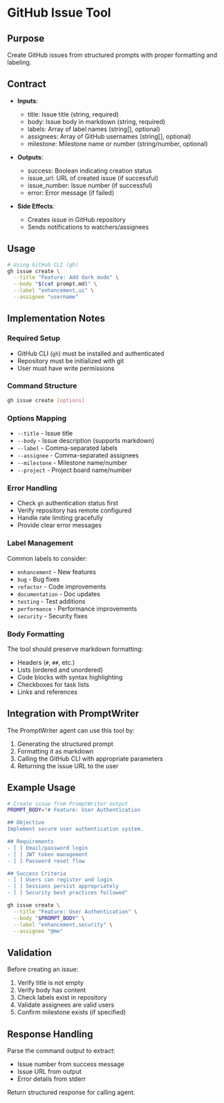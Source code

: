 # GitHub Issue Tool

## Purpose

Create GitHub issues from structured prompts with proper formatting and labeling.

## Contract

- **Inputs**:
  - title: Issue title (string, required)
  - body: Issue body in markdown (string, required)
  - labels: Array of label names (string[], optional)
  - assignees: Array of GitHub usernames (string[], optional)
  - milestone: Milestone name or number (string/number, optional)

- **Outputs**:
  - success: Boolean indicating creation status
  - issue_url: URL of created issue (if successful)
  - issue_number: Issue number (if successful)
  - error: Error message (if failed)

- **Side Effects**:
  - Creates issue in GitHub repository
  - Sends notifications to watchers/assignees

## Usage

```bash
# Using GitHub CLI (gh)
gh issue create \
  --title "Feature: Add dark mode" \
  --body "$(cat prompt.md)" \
  --label "enhancement,ui" \
  --assignee "username"
```

## Implementation Notes

### Required Setup

- GitHub CLI (`gh`) must be installed and authenticated
- Repository must be initialized with git
- User must have write permissions

### Command Structure

```bash
gh issue create [options]
```

### Options Mapping

- `--title` - Issue title
- `--body` - Issue description (supports markdown)
- `--label` - Comma-separated labels
- `--assignee` - Comma-separated assignees
- `--milestone` - Milestone name/number
- `--project` - Project board name/number

### Error Handling

- Check `gh` authentication status first
- Verify repository has remote configured
- Handle rate limiting gracefully
- Provide clear error messages

### Label Management

Common labels to consider:

- `enhancement` - New features
- `bug` - Bug fixes
- `refactor` - Code improvements
- `documentation` - Doc updates
- `testing` - Test additions
- `performance` - Performance improvements
- `security` - Security fixes

### Body Formatting

The tool should preserve markdown formatting:

- Headers (`#`, `##`, etc.)
- Lists (ordered and unordered)
- Code blocks with syntax highlighting
- Checkboxes for task lists
- Links and references

## Integration with PromptWriter

The PromptWriter agent can use this tool by:

1. Generating the structured prompt
2. Formatting it as markdown
3. Calling the GitHub CLI with appropriate parameters
4. Returning the issue URL to the user

## Example Usage

```bash
# Create issue from PromptWriter output
PROMPT_BODY="# Feature: User Authentication

## Objective
Implement secure user authentication system.

## Requirements
- [ ] Email/password login
- [ ] JWT token management
- [ ] Password reset flow

## Success Criteria
- [ ] Users can register and login
- [ ] Sessions persist appropriately
- [ ] Security best practices followed"

gh issue create \
  --title "Feature: User Authentication" \
  --body "$PROMPT_BODY" \
  --label "enhancement,security" \
  --assignee "@me"
```

## Validation

Before creating an issue:

1. Verify title is not empty
2. Verify body has content
3. Check labels exist in repository
4. Validate assignees are valid users
5. Confirm milestone exists (if specified)

## Response Handling

Parse the command output to extract:

- Issue number from success message
- Issue URL from output
- Error details from stderr

Return structured response for calling agent.
